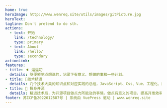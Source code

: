 ```yaml
---
home: true
heroImage: http://www.wenreq.site/utils/images/gitPicture.jpg
heroText: 
tagline: Don't pretend to do sth.
actions:
  - text: 开始
    link: /technology/
    type: primary 
  - text: About
    link: /hello/
    type: secondary
actionLink: 
features:
- title: 🔈 逼逼叨
  details: 随便嘚吧点想说的，记录下有意义、想做的事和一些计划。
- title: 📝技术精进
  details: 几个技术大类的知识点和对应实践的总结，JavaScript、Css、Vue、工程化、网络、编译和其他技术等方面的学习和总结。
- title: 🎯 投身开源
  details: 精进技术后，为开源项目做点力所能及的事情。做点有意义的项目，提高开发效率或工程化等方面。
footer: 苏ICP备2022012587号 | 系统由 VuePress 驱动 | www.wenreq.site
---
```


